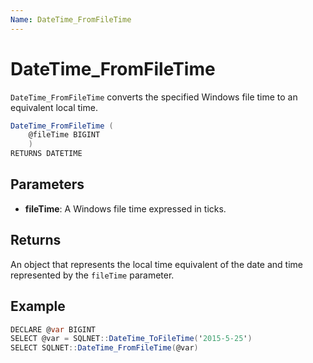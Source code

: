 ```yaml
---
Name: DateTime_FromFileTime
---
```


# DateTime_FromFileTime

`DateTime_FromFileTime` converts the specified Windows file time to an equivalent local time.

```csharp
DateTime_FromFileTime (
	@fileTime BIGINT
	)
RETURNS DATETIME
```

## Parameters

 - **fileTime**: A Windows file time expressed in ticks.

## Returns

An object that represents the local time equivalent of the date and time represented by the `fileTime` parameter.

## Example

```csharp
DECLARE @var BIGINT
SELECT @var = SQLNET::DateTime_ToFileTime('2015-5-25')
SELECT SQLNET::DateTime_FromFileTime(@var)
```

